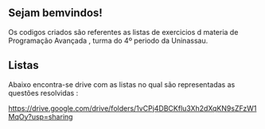 ## Sejam bemvindos!

Os codigos criados são referentes as listas de exercicios d materia de Programação Avançada , turma do 4º periodo da Uninassau.

## Listas

Abaixo encontra-se drive com as listas no qual são representadas as questões resolvidas :

https://drive.google.com/drive/folders/1vCPj4DBCKflu3Xh2dXqKN9sZFzW1MqOy?usp=sharing
